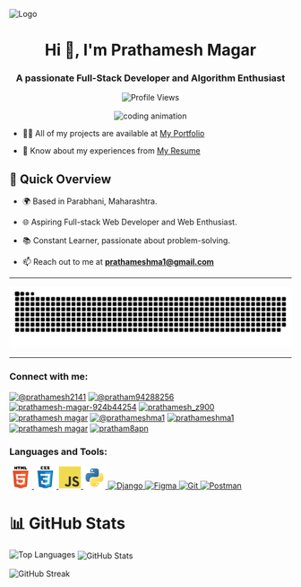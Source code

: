 ![Logo](https://files.oaiusercontent.com/file-SQCNjZXmDyFKqUjn3vniMu?se=2024-11-30T07%3A58%3A37Z&sp=r&sv=2024-08-04&sr=b&rscc=max-age%3D604800%2C%20immutable%2C%20private&rscd=attachment%3B%20filename%3D98c2db41-e283-405d-b7f1-95424975329b.webp&sig=MmLPnUUUPpjEBs8xoFvwnoDyJT5mx6a69CiC1KgIolY%3D)


<h1 align="center">Hi 👋, I'm Prathamesh Magar</h1>
<h3 align="center">A passionate Full-Stack Developer and Algorithm Enthusiast</h3>

<!-- Profile Views Counter -->
<p align="center">
  <img 
    src="https://komarev.com/ghpvc/?username=PrathameshZ900&color=green" 
    alt="Profile Views" 
    style="width: 150px; height: 30px;" 
  />
</p>


<p align="center">
  <img align="center" alt="coding animation" width="400" src="https://files.oaiusercontent.com/file-DegPuLVhgmj6oaV7DAdxW5?se=2024-11-30T07%3A55%3A15Z&sp=r&sv=2024-08-04&sr=b&rscc=max-age%3D604800%2C%20immutable%2C%20private&rscd=attachment%3B%20filename%3Ddad6326f-4650-401a-a644-1fa958b3e685.webp&sig=tFpK7W3nqgdzPTmh9uR%2BXbS26ZB2AnIYyvmF5vc6rr8%3D">
</p>


- 👨‍💻 All of my projects are available at [My Portfolio](https://prathameshm.netlify.app/)

- 📄 Know about my experiences from [My Resume](https://drive.google.com/file/d/1Q01l2eNt8HbtzlS9oMsNHht20mp_MZxp/view?usp=drive_link)

## 🚀 Quick Overview
- 🌍 Based in Parabhani, Maharashtra.
- 🌐 Aspiring Full-stack Web Developer and Web Enthusiast.
- 📚 Constant Learner, passionate about problem-solving.

- 📫 Reach out to me at **prathameshma1@gmail.com**

---

<p align="center">
  <a href="https://github.com/PrathameshZ900?tab=repositories"><img src="https://raw.githubusercontent.com/platane/snk/output/github-contribution-grid-snake-dark.svg" alt="GitHub Snake" /></a>
</p>

---

<h3 align="left">Connect with me:</h3>
<p align="left">
<a href="https://codepen.io/@prathamesh2141" target="blank"><img align="center" src="https://raw.githubusercontent.com/rahuldkjain/github-profile-readme-generator/master/src/images/icons/Social/codepen.svg" alt="@prathamesh2141" height="30" width="40" /></a>
<a href="https://twitter.com/@pratham94288256" target="blank"><img align="center" src="https://raw.githubusercontent.com/rahuldkjain/github-profile-readme-generator/master/src/images/icons/Social/twitter.svg" alt="@pratham94288256" height="30" width="40" /></a>
<a href="https://linkedin.com/in/prathamesh-magar-924b44254" target="blank"><img align="center" src="https://raw.githubusercontent.com/rahuldkjain/github-profile-readme-generator/master/src/images/icons/Social/linked-in-alt.svg" alt="prathamesh-magar-924b44254" height="30" width="40" /></a>
<a href="https://instagram.com/prathamesh_z900" target="blank"><img align="center" src="https://raw.githubusercontent.com/rahuldkjain/github-profile-readme-generator/master/src/images/icons/Social/instagram.svg" alt="prathamesh_z900" height="30" width="40" /></a>
<a href="https://www.youtube.com/c/prathamesh magar" target="blank"><img align="center" src="https://raw.githubusercontent.com/rahuldkjain/github-profile-readme-generator/master/src/images/icons/Social/youtube.svg" alt="prathamesh magar" height="30" width="40" /></a>
<a href="https://www.hackerrank.com/@prathameshma1" target="blank"><img align="center" src="https://raw.githubusercontent.com/rahuldkjain/github-profile-readme-generator/master/src/images/icons/Social/hackerrank.svg" alt="@prathameshma1" height="30" width="40" /></a>
<a href="https://www.leetcode.com/prathameshma1" target="blank"><img align="center" src="https://raw.githubusercontent.com/rahuldkjain/github-profile-readme-generator/master/src/images/icons/Social/leet-code.svg" alt="prathameshma1" height="30" width="40" /></a>
<a href="https://www.hackerearth.com/prathamesh magar" target="blank"><img align="center" src="https://raw.githubusercontent.com/rahuldkjain/github-profile-readme-generator/master/src/images/icons/Social/hackerearth.svg" alt="prathamesh magar" height="30" width="40" /></a>
<a href="https://auth.geeksforgeeks.org/user/pratham8apn" target="blank"><img align="center" src="https://raw.githubusercontent.com/rahuldkjain/github-profile-readme-generator/master/src/images/icons/Social/geeks-for-geeks.svg" alt="pratham8apn" height="30" width="40" /></a>
</p>

<h3 align="left">Languages and Tools:</h3>
<p align="left"> 
  <a href="https://www.w3.org/html/" target="_blank" rel="noreferrer"> 
    <img src="https://raw.githubusercontent.com/devicons/devicon/master/icons/html5/html5-original-wordmark.svg" alt="HTML5" width="40" height="40"/> 
  </a> 
  <a href="https://www.w3schools.com/css/" target="_blank" rel="noreferrer"> 
    <img src="https://raw.githubusercontent.com/devicons/devicon/master/icons/css3/css3-original-wordmark.svg" alt="CSS3" width="40" height="40"/> 
  </a> 
  <a href="https://developer.mozilla.org/en-US/docs/Web/JavaScript" target="_blank" rel="noreferrer"> 
    <img src="https://raw.githubusercontent.com/devicons/devicon/master/icons/javascript/javascript-original.svg" alt="JavaScript" width="40" height="40"/> 
  </a> 
  <a href="https://www.python.org" target="_blank" rel="noreferrer"> 
    <img src="https://raw.githubusercontent.com/devicons/devicon/master/icons/python/python-original.svg" alt="Python" width="40" height="40"/> 
  </a> 
  <a href="https://www.djangoproject.com/" target="_blank" rel="noreferrer"> 
    <img src="https://cdn.worldvectorlogo.com/logos/django.svg" alt="Django" width="40" height="40"/> 
  </a> 
  <a href="https://www.figma.com/" target="_blank" rel="noreferrer"> 
    <img src="https://www.vectorlogo.zone/logos/figma/figma-icon.svg" alt="Figma" width="40" height="40"/> 
  </a> 
  <a href="https://git-scm.com/" target="_blank" rel="noreferrer"> 
    <img src="https://www.vectorlogo.zone/logos/git-scm/git-scm-icon.svg" alt="Git" width="40" height="40"/> 
  </a> 
  <a href="https://postman.com" target="_blank" rel="noreferrer"> 
    <img src="https://www.vectorlogo.zone/logos/getpostman/getpostman-icon.svg" alt="Postman" width="40" height="40"/> 
  </a> 
</p>

<h1 align="left">📊 GitHub Stats</h1>

<p><img align="left" src="https://github-readme-stats.vercel.app/api/top-langs?username=prathameshz900&show_icons=true&locale=en&layout=compact" alt="Top Languages" /></p>

<p>&nbsp;<img align="center" src="https://github-readme-stats.vercel.app/api?username=prathameshz900&show_icons=true&locale=en" alt="GitHub Stats" /></p>

<p><img align="center" src="https://github-readme-streak-stats.herokuapp.com/?user=prathameshz900" alt="GitHub Streak" /></p>

